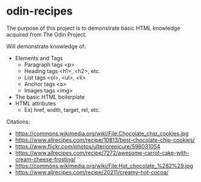# odin-recipes

The purpose of this project is to demonstrate basic HTML knowledge acquired from The Odin Project.

Will demonstrate knowledge of:
- Elements and Tags
    - Paragraph tags \<p>
    - Heading tags \<h1>, \<h2>, etc.
    - List tags \<ol>, \<ul>, \<li>
    - Anchor tags \<a>
    - Images tags \<img>
- The basic HTML boilerplate
- HTML attributes 
    - Ex) href, width, target, rel, etc.

Citations:
- https://commons.wikimedia.org/wiki/File:Chocolate_chip_cookies.jpg
- https://www.allrecipes.com/recipe/10813/best-chocolate-chip-cookies/
- https://www.flickr.com/photos/ulteriorepicure/596031054
- https://www.allrecipes.com/recipe/7272/awesome-carrot-cake-with-cream-cheese-frosting/
- https://commons.wikimedia.org/wiki/File:Hot_chocolate_%282%29.jpg
- https://www.allrecipes.com/recipe/20211/creamy-hot-cocoa/